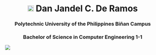 <h1 align="center"> <img src="https://i.pinimg.com/originals/6a/d3/9d/6ad39d276ee6d4ec30c1149558e02c20.png" width ="20" height ="20"> Dan Jandel C. De Ramos </h1>
<h3 align="center">  Polytechnic University of the Philippines Biñan Campus </h3>
<h3 align="center">Bachelor of Science in Computer Engineering 1-1</h3>

<img src ="https://github-production-user-asset-6210df.s3.amazonaws.com/122150371/244875431-36634372-eb47-4bce-9a8a-22ab7fa0c05f.gif" align ="center">
